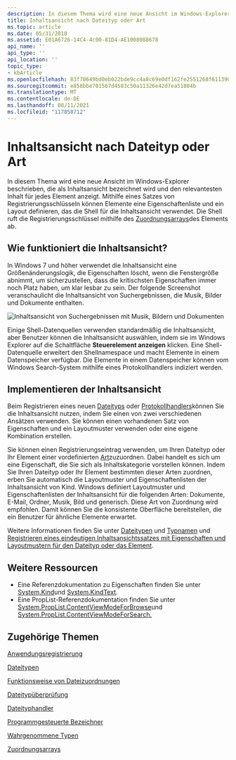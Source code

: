 ```yaml
---
description: In diesem Thema wird eine neue Ansicht im Windows-Explorer beschrieben, die als Inhaltsansicht bezeichnet wird und den relevantesten Inhalt für jedes Element anzeigt.
title: Inhaltsansicht nach Dateityp oder Art
ms.topic: article
ms.date: 05/31/2018
ms.assetid: E01A6726-14C4-4c00-81D4-AE1008088678
api_name: ''
api_type: ''
api_location: ''
topic_type:
- kbArticle
ms.openlocfilehash: 83f70649bd0eb022bde9cc4a8c69e0df162fe2551268f611390bae835409e939
ms.sourcegitcommit: e858bbe701567d4583c50a11326e42d7ea51804b
ms.translationtype: MT
ms.contentlocale: de-DE
ms.lasthandoff: 08/11/2021
ms.locfileid: "117858712"
---
```

# <a name="content-view-by-file-type-or-kind"></a>Inhaltsansicht nach Dateityp oder Art

In diesem Thema wird eine neue Ansicht im Windows-Explorer beschrieben, die als Inhaltsansicht bezeichnet wird und den relevantesten Inhalt für jedes Element anzeigt. Mithilfe eines Satzes von Registrierungsschlüsseln können Elemente eine Eigenschaftenliste und ein Layout definieren, das die Shell für die Inhaltsansicht verwendet. Die Shell ruft die Registrierungsschlüssel mithilfe des [Zuordnungsarrays](fa-perceivedtypes.md)des Elements ab.

## <a name="how-does-the-content-view-work"></a>Wie funktioniert die Inhaltsansicht?

In Windows 7 und höher verwendet die Inhaltsansicht eine Größenänderungslogik, die Eigenschaften löscht, wenn die Fenstergröße abnimmt, um sicherzustellen, dass die kritischsten Eigenschaften immer noch Platz haben, um klar lesbar zu sein. Der folgende Screenshot veranschaulicht die Inhaltsansicht von Suchergebnissen, die Musik, Bilder und Dokumente enthalten.

![Inhaltsansicht von Suchergebnissen mit Musik, Bildern und Dokumenten](images/content-view/contentviewsearchresults.png)

Einige Shell-Datenquellen verwenden standardmäßig die Inhaltsansicht, aber Benutzer können die Inhaltsansicht auswählen, indem sie im Windows Explorer auf die Schaltfläche **Steuerelement anzeigen** klicken. Eine Shell-Datenquelle erweitert den Shellnamespace und macht Elemente in einem Datenspeicher verfügbar. Die Elemente in einem Datenspeicher können vom Windows Search-System mithilfe eines Protokollhandlers indiziert werden.

## <a name="how-to-implement-the-content-view"></a>Implementieren der Inhaltsansicht

Beim Registrieren eines neuen [Dateityps](fa-file-types.md) oder [Protokollhandlers](../search/-search-3x-wds-extidx-prot-implementing.md)können Sie die Inhaltsansicht nutzen, indem Sie einen von zwei verschiedenen Ansätzen verwenden. Sie können einen vorhandenen Satz von Eigenschaften und ein Layoutmuster verwenden oder eine eigene Kombination erstellen.

Sie können einen Registrierungseintrag verwenden, um Ihren Dateityp oder Ihr Element einer vordefinierten [Art](../properties/building-property-handlers-user-friendly-kind-names.md)zuzuordnen. Dabei handelt es sich um eine Eigenschaft, die Sie sich als Inhaltskategorie vorstellen können. Indem Sie Ihren Dateityp oder Ihr Element bestimmten dieser Arten zuordnen, erben Sie automatisch die Layoutmuster und Eigenschaftenlisten der Inhaltsansicht von Kind. Windows definiert Layoutmuster und Eigenschaftenlisten der Inhaltsansicht für die folgenden Arten: Dokumente, E-Mail, Ordner, Musik, Bild und generisch. Diese Art von Zuordnung wird empfohlen. Damit können Sie die konsistente Oberfläche bereitstellen, die ein Benutzer für ähnliche Elemente erwartet.

Weitere Informationen finden Sie unter [Dateitypen](fa-file-types.md) und [Typnamen](../properties/building-property-handlers-user-friendly-kind-names.md) und [Registrieren eines eindeutigen Inhaltsansichtssatzes mit Eigenschaften und Layoutmustern für den Dateityp oder das Element](register-a-unique-content-view-set-of-properties-and-layout-pattern-for-the-file-type-or-item.md).

## <a name="additional-resources"></a>Weitere Ressourcen

-   Eine Referenzdokumentation zu Eigenschaften finden Sie unter [System.Kind](../properties/props-system-kind.md)und [System.KindText](../properties/props-system-kindtext.md).
-   Eine PropList-Referenzdokumentation finden Sie unter [System.PropList.ContentViewModeForBrowse](../properties/props-system-proplist-contentviewmodeforbrowse.md)und [System.PropList.ContentViewModeForSearch.](../properties/props-system-proplist-contentviewmodeforsearch.md)

## <a name="related-topics"></a>Zugehörige Themen

<dl> <dt>

[Anwendungsregistrierung](app-registration.md)
</dt> <dt>

[Dateitypen](fa-file-types.md)
</dt> <dt>

[Funktionsweise von Dateizuordnungen](fa-how-work.md)
</dt> <dt>

[Dateitypüberprüfung](file-type-verifier.md)
</dt> <dt>

[Dateityphandler](fa-file-extensions.md)
</dt> <dt>

[Programmgesteuerte Bezeichner](fa-progids.md)
</dt> <dt>

[Wahrgenommene Typen](fa-perceivedtypes.md)
</dt> <dt>

[Zuordnungsarrays](fa-associationarray.md)
</dt> </dl>

 

 
